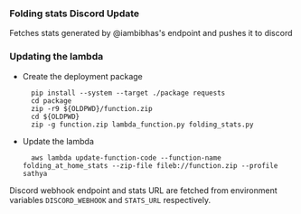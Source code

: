 ### Folding stats Discord Update

Fetches stats generated by @iambibhas's endpoint and pushes it to discord

### Updating the lambda

- Create the deployment package

        pip install --system --target ./package requests
        cd package
        zip -r9 ${OLDPWD}/function.zip
        cd ${OLDPWD}
        zip -g function.zip lambda_function.py folding_stats.py

- Update the lambda

        aws lambda update-function-code --function-name folding_at_home_stats --zip-file fileb://function.zip --profile sathya

Discord webhook endpoint and stats URL are fetched from environment variables `DISCORD_WEBHOOK` and `STATS_URL` respectively.

